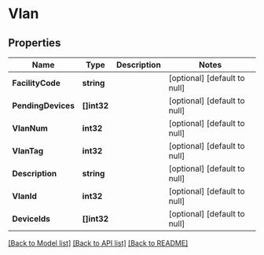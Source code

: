 # Vlan

## Properties
Name | Type | Description | Notes
------------ | ------------- | ------------- | -------------
**FacilityCode** | **string** |  | [optional] [default to null]
**PendingDevices** | **[]int32** |  | [optional] [default to null]
**VlanNum** | **int32** |  | [optional] [default to null]
**VlanTag** | **int32** |  | [optional] [default to null]
**Description** | **string** |  | [optional] [default to null]
**VlanId** | **int32** |  | [optional] [default to null]
**DeviceIds** | **[]int32** |  | [optional] [default to null]

[[Back to Model list]](../README.md#documentation-for-models) [[Back to API list]](../README.md#documentation-for-api-endpoints) [[Back to README]](../README.md)


